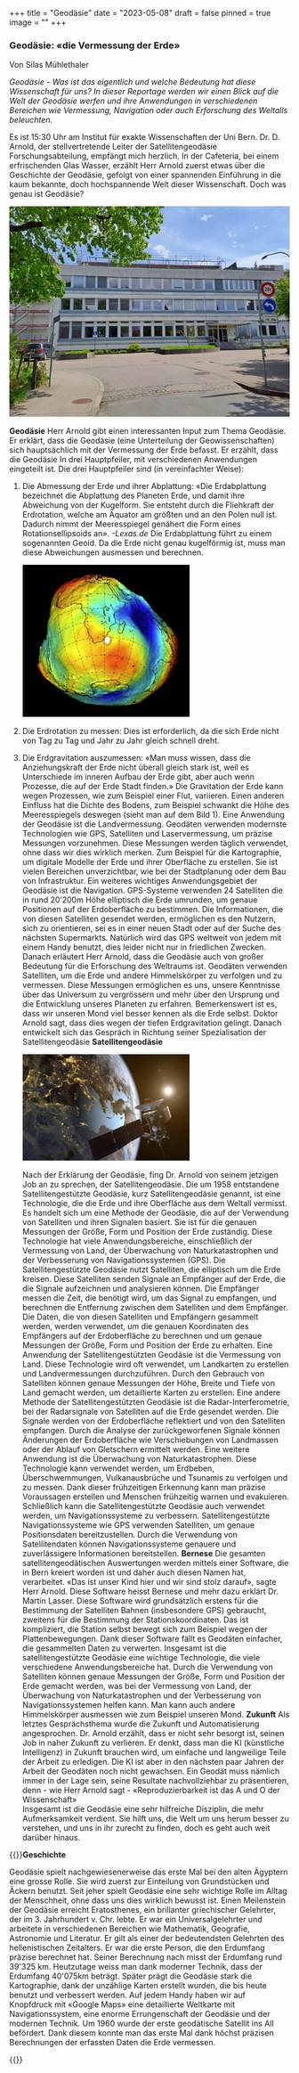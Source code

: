 +++
title = "Geodäsie"
date = "2023-05-08"
draft = false
pinned = true
image = ""
+++
### Geodäsie: «die Vermessung der Erde»

Von Silas Mühlethaler

*Geodäsie - Was ist das eigentlich und welche Bedeutung hat diese Wissenschaft für uns? In dieser Reportage werden wir einen Blick auf die Welt der Geodäsie werfen und ihre Anwendungen in verschiedenen Bereichen wie Vermessung, Navigation oder auch Erforschung des Weltalls beleuchten.*

Es ist 15:30 Uhr am Institut für exakte Wissenschaften der Uni Bern. Dr. D. Arnold, der stellvertretende Leiter der Satellitengeodäsie Forschungsabteilung, empfängt mich herzlich. In der Cafeteria, bei einem erfrischenden Glas Wasser, erzählt Herr Arnold zuerst etwas über die Geschichte der Geodäsie, gefolgt von einer spannenden Einführung in die kaum bekannte, doch hochspannende Welt dieser Wissenschaft. Doch was genau ist Geodäsie? 

![von Silas Mühlethaler](20230505_143854.jpg "Bild 1, Institut für exakte Physik Bern")

**Geodäsie**
 Herr Arnold gibt einen interessanten Input zum Thema Geodäsie. Er erklärt, dass die Geodäsie (eine Unterteilung der Geowissenschaften) sich hauptsächlich mit der Vermessung der Erde befasst. Er erzählt, dass die Geodäsie In drei Hauptpfeiler, mit verschiedenen Anwendungen eingeteilt ist.
Die drei Hauptpfeiler sind (in vereinfachter Weise):

1. Die Abmessung der Erde und ihrer Abplattung: «Die Erdabplattung bezeichnet die Abplattung des Planeten Erde, und damit ihre Abweichung von der Kugelform. Sie entsteht durch die Fliehkraft der Erdrotation, welche am Äquator am größten und an den Polen null ist. Dadurch nimmt der Meeresspiegel genähert die Form eines Rotationsellipsoids an». 
   *\-Lexas.de* 
   Die Erdabplattung führt zu einem sogenannten Geoid. Da die Erde nicht genau kugelförmig ist, muss man diese Abweichungen ausmessen und berechnen.

   ![Von Pinterest ](screenshot-19-.png "Bild 2, Geoid")
2. Die Erdrotation zu messen: Dies ist erforderlich, da die sich Erde nicht von Tag zu Tag und Jahr zu Jahr gleich schnell dreht.
3. Die Erdgravitation auszumessen: «Man muss wissen, dass die Anziehungskraft der Erde nicht überall gleich stark ist, weil es Unterschiede im inneren Aufbau der Erde gibt, aber auch wenn Prozesse, die auf der Erde Stadt finden.» Die Gravitation der Erde kann wegen Prozessen, wie zum Beispiel einer Flut, variieren. Einen anderen Einfluss hat die Dichte des Bodens, zum Beispiel schwankt die Höhe des Meeresspiegels deswegen (sieht man auf dem Bild 1).
   Eine Anwendung der Geodäsie ist die Landvermessung. Geodäten verwenden modernste Technologien wie GPS, Satelliten und Laservermessung, um präzise Messungen vorzunehmen. Diese Messungen werden täglich verwendet, ohne dass wir dies wirklich merken. Zum Beispiel für die Kartographie, um digitale Modelle der Erde und ihrer Oberfläche zu erstellen. Sie ist vielen Bereichen unverzichtbar, wie bei der Stadtplanung oder dem Bau von Infrastruktur. 
   Ein weiteres wichtiges Anwendungsgebiet der Geodäsie ist die Navigation. GPS-Systeme verwenden 24 Satelliten die in rund 20’200m Höhe elliptisch die Erde umrunden, um genaue Positionen auf der Erdoberfläche zu bestimmen. Die Informationen, die von diesen Satelliten gesendet werden, ermöglichen es den Nutzern, sich zu orientieren, sei es in einer neuen Stadt oder auf der Suche des nächsten Supermarkts. Natürlich wird das GPS weltweit von jedem mit einem Handy benutzt, dies leider nicht nur in friedlichen Zwecken. 
   Danach erläutert Herr Arnold, dass die Geodäsie auch von großer Bedeutung für die Erforschung des Weltraums ist. Geodäten verwenden Satelliten, um die Erde und andere Himmelskörper zu verfolgen und zu vermessen. Diese Messungen ermöglichen es uns, unsere Kenntnisse über das Universum zu vergrössern und mehr über den Ursprung und die Entwicklung unseres Planeten zu erfahren. Bemerkenswert ist es, dass wir unseren Mond viel besser kennen als die Erde selbst. Doktor Arnold sagt, dass dies wegen der tiefen Erdgravitation gelingt.
   Danach entwickelt sich das Gespräch in Richtung seiner Spezialisation der Satellitengeodäsie
   **Satellitengeodäsie** 

   ![von Pinterest ](screenshot-18-.png "Bild 3, Satellit vor der Erde")

   Nach der Erklärung der Geodäsie, fing Dr. Arnold von seinem jetzigen Job an zu sprechen, der Satellitengeodäsie. Die um 1958 entstandene Satellitengestützte Geodäsie, kurz Satellitengeodäsie genannt, ist eine Technologie, die die Erde und ihre Oberfläche aus dem Weltall vermisst. Es handelt sich um eine Methode der Geodäsie, die auf der Verwendung von Satelliten und ihren Signalen basiert. Sie ist für die genauen Messungen der Größe, Form und Position der Erde zuständig. Diese Technologie hat viele Anwendungsbereiche, einschließlich der Vermessung von Land, der Überwachung von Naturkatastrophen und der Verbesserung von Navigationssystemen (GPS).
   Die Satellitengestützte Geodäsie nutzt Satelliten, die elliptisch um die Erde kreisen. Diese Satelliten senden Signale an Empfänger auf der Erde, die die Signale aufzeichnen und analysieren können. Die Empfänger messen die Zeit, die benötigt wird, um das Signal zu empfangen, und berechnen die Entfernung zwischen dem Satelliten und dem Empfänger. Die Daten, die von diesen Satelliten und Empfängern gesammelt werden, werden verwendet, um die genauen Koordinaten des Empfängers auf der Erdoberfläche zu berechnen und um genaue Messungen der Größe, Form und Position der Erde zu erhalten. 
   Eine Anwendung der Satellitengestützten Geodäsie ist die Vermessung von Land. Diese Technologie wird oft verwendet, um Landkarten zu erstellen und Landvermessungen durchzuführen. Durch den Gebrauch von Satelliten können genaue Messungen der Höhe, Breite und Tiefe von Land gemacht werden, um detaillierte Karten zu erstellen.
   Eine andere Methode der Satellitengestützten Geodäsie ist die Radar-Interferometrie, bei der Radarsignale von Satelliten auf die Erde gesendet werden. Die Signale werden von der Erdoberfläche reflektiert und von den Satelliten empfangen. Durch die Analyse der zurückgeworfenen Signale können Änderungen der Erdoberfläche wie Verschiebungen von Landmassen oder der Ablauf von Gletschern ermittelt werden. 
   Eine weitere Anwendung ist die Überwachung von Naturkatastrophen. Diese Technologie kann verwendet werden, um Erdbeben, Überschwemmungen, Vulkanausbrüche und Tsunamis zu verfolgen und zu messen. Dank dieser frühzeitigen Erkennung kann man präzise Voraussagen erstellen und Menschen frühzeitig warnen und evakuieren.
   Schließlich kann die Satellitengestützte Geodäsie auch verwendet werden, um Navigationssysteme zu verbessern. Satellitengestützte Navigationssysteme wie GPS verwenden Satelliten, um genaue Positionsdaten bereitzustellen. Durch die Verwendung von Satellitendaten können Navigationssysteme genauere und zuverlässigere Informationen bereitstellen.
   **Bernese**
   Die gesamten satellitengeodätischen Auswertungen werden mittels einer Software, die in Bern kreiert worden ist und daher auch diesen Namen hat, verarbeitet. «Das ist unser Kind hier und wir sind stolz darauf», sagte Herr Arnold. Diese Software heisst Bernese und mehr dazu erklärt Dr. Martin Lasser. Diese Software wird grundsätzlich erstens für die Bestimmung der Satelliten Bahnen (insbesondere GPS) gebraucht, zweitens für die Bestimmung der Stationskoordinaten. Das ist kompliziert, die Station selbst bewegt sich zum Beispiel wegen der Plattenbewegungen. Dank dieser Software fällt es Geodäten einfacher, die gesammelten Daten zu verwerten. 
   Insgesamt ist die satellitengestützte Geodäsie eine wichtige Technologie, die viele verschiedene Anwendungsbereiche hat. Durch die Verwendung von Satelliten können genaue Messungen der Größe, Form und Position der Erde gemacht werden, was bei der Vermessung von Land, der Überwachung von Naturkatastrophen und der Verbesserung von Navigationssystemen helfen kann. Man kann auch andere Himmelskörper ausmessen wie zum Beispiel unseren Mond.
   **Zukunft**
   Als letztes Gesprächsthema wurde die Zukunft und Automatisierung angesprochen. Dr. Arnold erzählt, dass er nicht sehr besorgt ist, seinen Job in naher Zukunft zu verlieren. Er denkt, dass man die KI (künstliche Intelligenz) in Zukunft brauchen wird, um einfache und langweilige Teile der Arbeit zu erledigen. Die KI ist aber in den nächsten paar Jahren der Arbeit der Geodäten noch nicht gewachsen. Ein Geodät muss nämlich immer in der Lage sein, seine Resultate nachvollziehbar zu präsentieren,  denn - wie Herr Arnold sagt - «Reproduzierbarkeit ist das A und O der Wissenschaft»\
   Insgesamt ist die Geodäsie eine sehr hilfreiche Disziplin, die mehr Aufmerksamkeit verdient.  Sie hilft uns, die Welt um uns herum besser zu verstehen, und uns in ihr zurecht zu finden, doch es geht auch weit darüber hinaus.

{{<box>}}**Geschichte**

   Geodäsie spielt nachgewiesenerweise das erste Mal bei den alten Ägyptern eine grosse Rolle. Sie wird zuerst zur Einteilung von Grundstücken und Äckern benutzt. Seit jeher spielt Geodäsie eine sehr wichtige Rolle im Alltag der Menschheit, ohne dass uns dies wirklich bewusst ist.
   Einen Meilenstein der Geodäsie erreicht Eratosthenes, ein brillanter griechischer Gelehrter, der im 3. Jahrhundert v. Chr. lebte. Er war ein Universalgelehrter und arbeitete in verschiedenen Bereichen wie Mathematik, Geografie, Astronomie und Literatur. Er gilt als einer der bedeutendsten Gelehrten des hellenistischen Zeitalters. Er war die erste Person, die den Erdumfang präzise berechnet hat. Seiner Berechnung nach misst der Erdumfang rund 39'325 km. Heutzutage weiss man dank moderner Technik, dass der Erdumfang 40'075km beträgt.
   Später prägt die Geodäsie stark die Kartographie, dank der unzählige Karten erstellt wurden, die bis heute benutzt und verbessert werden. Auf jedem Handy haben wir auf Knopfdruck mit «Google Maps» eine detaillierte Weltkarte mit Navigationssystem, eine enorme Errungenschaft der Geodäsie und der modernen Technik.
   Um 1960 wurde der erste geodätische Satellit ins All befördert. Dank diesem konnte man das erste Mal dank höchst präzisen Berechnungen der erfassten Daten die Erde vermessen.

{{</box>}}